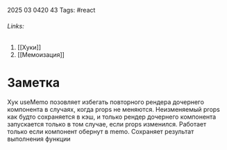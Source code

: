 2025 03 0420 43
Tags: #react 
###### Links: 
1) [[Хуки]]
2) [[Мемоизация]]
# Заметка
Хук useMemo позовляет избегать повторного рендера дочернего компонента в случаях, когда props не меняются. Неизменяемый props как будто сохраняется в кэш, и только рендер дочернего компонента запускается только в том случае, если props изменился. Работает только если компонент обернут в memo. Сохраняет результат выполнения функции